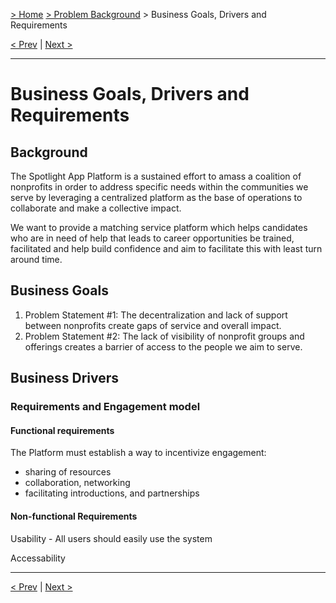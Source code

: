 [> Home](../README.md) [> Problem Background](README.md) > Business Goals, Drivers and Requirements

[< Prev](README.md)  |  [Next >](1.2.StakeholderConcerns.md)

---

# Business Goals, Drivers and Requirements

## Background

The Spotlight App Platform is a sustained effort to amass a coalition of nonprofits in order to address specific needs within the communities we serve by leveraging a centralized platform as the base of operations to collaborate and make a collective impact.

We want to provide a matching service platform which helps candidates who are in need of help that leads to career
opportunities be trained, facilitated and help build confidence and aim to facilitate this with least turn around time.

## Business Goals

1. Problem Statement #1: The decentralization and lack of support between nonprofits create gaps of service and overall impact.
2. Problem Statement #2: The lack of visibility of nonprofit groups and offerings creates a barrier of access to the people we aim to serve.

## Business Drivers

### Requirements and Engagement model

#### Functional requirements

The Platform must establish a way to incentivize engagement:

- sharing of resources
- collaboration, networking
- facilitating introductions, and partnerships

#### Non-functional Requirements

Usability - All users should easily use the system

Accessability

---

[< Prev](README.md)  |  [Next >](1.3.ArchitectureAnalysis.md)
